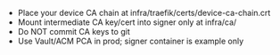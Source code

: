 - Place your device CA chain at infra/traefik/certs/device-ca-chain.crt
- Mount intermediate CA key/cert into signer only at infra/ca/
- Do NOT commit CA keys to git
- Use Vault/ACM PCA in prod; signer container is example only

